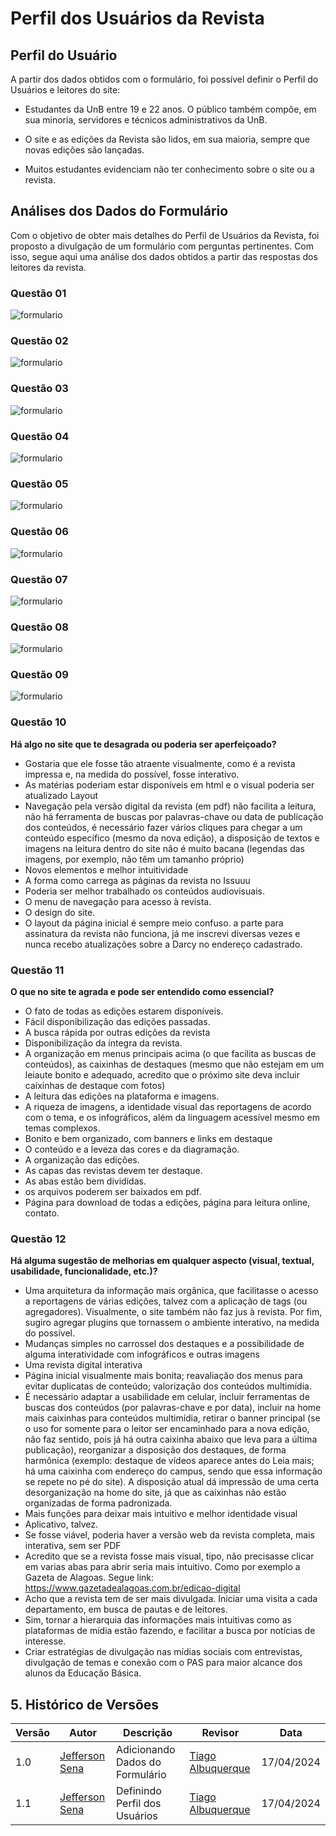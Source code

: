 # Perfil dos Usuários da Revista

## Perfil do Usuário
A partir dos dados obtidos com o formulário, foi possível definir o Perfil do Usuários e leitores do site: 

- Estudantes da UnB entre 19 e 22 anos. O público também compõe, em sua minoria, servidores e técnicos administrativos da UnB. 

- O site e as edições da Revista são lidos, em sua maioria, sempre que novas edições são lançadas. 

- Muitos estudantes evidenciam não ter conhecimento sobre o site ou a revista.

## Análises dos Dados do Formulário
 
Com o objetivo de obter mais detalhes do Perfil de Usuários da Revista, foi proposto a divulgação de um formulário com perguntas pertinentes. Com isso, segue aqui uma análise dos dados obtidos a partir das respostas dos leitores da revista. 

### Questão 01
![formulario](https://raw.githubusercontent.com/ResidenciaTICBrisa/T2G7-Revista-Darcy/main/docs/assets/idade.png)

### Questão 02
![formulario](https://raw.githubusercontent.com/ResidenciaTICBrisa/T2G7-Revista-Darcy/main/docs/assets/vinculo_unb.png)

### Questão 03
![formulario](https://raw.githubusercontent.com/ResidenciaTICBrisa/T2G7-Revista-Darcy/main/docs/assets/escolaridade.png)

### Questão 04
![formulario](https://raw.githubusercontent.com/ResidenciaTICBrisa/T2G7-Revista-Darcy/main/docs/assets/frequencia.png)

### Questão 05
![formulario](https://raw.githubusercontent.com/ResidenciaTICBrisa/T2G7-Revista-Darcy/main/docs/assets/ocupacao.png)

### Questão 06
![formulario](https://raw.githubusercontent.com/ResidenciaTICBrisa/T2G7-Revista-Darcy/main/docs/assets/utilizacao.png)

### Questão 07
![formulario](https://raw.githubusercontent.com/ResidenciaTICBrisa/T2G7-Revista-Darcy/main/docs/assets/nunca_utilizou.png)

### Questão 08
![formulario](https://raw.githubusercontent.com/ResidenciaTICBrisa/T2G7-Revista-Darcy/main/docs/assets/site_intuitivo.png)

### Questão 09
![formulario](https://raw.githubusercontent.com/ResidenciaTICBrisa/T2G7-Revista-Darcy/main/docs/assets/plataforma.png)

### Questão 10
**Há algo no site que te desagrada ou poderia ser aperfeiçoado?**

- Gostaria que ele fosse tão atraente visualmente, como é a revista impressa e, na medida do possível, fosse interativo.
- As matérias poderiam estar disponíveis em html e o visual poderia ser atualizado 
Layout 
- Navegação pela versão digital da revista (em pdf) não facilita a leitura, não há ferramenta de buscas por palavras-chave ou data de publicação dos conteúdos, é necessário fazer vários cliques para chegar a um conteúdo específico (mesmo da nova edição), a disposição de textos e imagens na leitura dentro do site não é muito bacana (legendas das imagens, por exemplo, não têm um tamanho próprio)
- Novos elementos e melhor intuitividade
- A forma como carrega as páginas da revista no Issuuu
- Poderia ser melhor trabalhado os conteúdos audiovisuais. 
- O menu de navegação para acesso à revista.
- O design do site.
- O layout da página inicial é sempre meio confuso. a parte para assinatura da revista não funciona, já me inscrevi diversas vezes e nunca recebo atualizações sobre a Darcy no endereço cadastrado.

### Questão 11

**O que no site te agrada e pode ser entendido como essencial?**


- O fato de todas as edições estarem disponíveis. 
- Fácil disponibilização das edições passadas.
- A busca rápida por outras edições da revista
- Disponibilização da íntegra da revista.
- A organização em menus principais acima (o que facilita as buscas de conteúdos), as caixinhas de destaques (mesmo que não estejam em um leiaute bonito e adequado, acredito que o próximo site deva incluir caixinhas de destaque com fotos)
- A leitura das edições na plataforma e imagens.
- A riqueza de imagens, a identidade visual das reportagens de acordo com o tema, e os infográficos, além da linguagem acessível mesmo em temas complexos. 
- Bonito e bem organizado, com banners e links em destaque
- O conteúdo e a leveza das cores e da diagramação.
- A organização das edições.
- As capas das revistas devem ter destaque.
- As abas estão bem divididas.
- os arquivos poderem ser baixados em pdf.
- Página para download de todas a edições, página para leitura online, contato.

### Questão 12
**Há alguma sugestão de melhorias em qualquer aspecto (visual, textual, usabilidade, funcionalidade, etc.)?**

- Uma arquitetura da informação mais orgânica, que facilitasse o acesso a reportagens de várias edições, talvez com a aplicação de tags (ou agregadores). Visualmente, o site também não faz jus à revista. Por fim, sugiro agregar plugins que tornassem o ambiente interativo, na medida do possível.
- Mudanças simples no carrossel dos destaques e a possibilidade de alguma interatividade com infográficos e outras imagens
- Uma revista digital interativa
- Página inicial visualmente mais bonita; reavaliação dos menus para evitar duplicatas de conteúdo; valorização dos conteúdos multimídia.
- É necessário adaptar a usabilidade em celular, incluir ferramentas de buscas dos conteúdos (por palavras-chave e por data), incluir na home mais caixinhas para conteúdos multimídia, retirar o banner principal (se o uso for somente para o leitor ser encaminhado para a nova edição, não faz sentido, pois já há outra caixinha abaixo que leva para a última publicação), reorganizar a disposição dos destaques, de forma harmônica (exemplo: destaque de vídeos aparece antes do Leia mais; há uma caixinha com endereço do campus, sendo que essa informação se repete no pé do site). A disposição atual dá impressão de uma certa desorganização na home do site, já que as caixinhas não estão organizadas de forma padronizada.
- Mais funções para deixar mais intuitivo e melhor identidade visual
- Aplicativo, talvez. 
- Se fosse viável, poderia haver a versão web da revista completa, mais interativa, sem ser PDF
- Acredito que se a revista fosse mais visual, tipo, não precisasse clicar em varias abas para abrir seria mais intuitivo. Como por exemplo a Gazeta de Alagoas. Segue link: https://www.gazetadealagoas.com.br/edicao-digital  
- Acho que a revista tem de ser mais divulgada. Iniciar uma visita a cada departamento, em busca de pautas e de leitores.
- Sim, tornar a hierarquia das informações mais intuitivas como as plataformas de mídia estão fazendo, e facilitar a busca por notícias de interesse. 
- Criar estratégias de divulgação nas  mídias sociais com entrevistas, divulgação de temas e conexão com o PAS para maior alcance dos alunos da Educação Básica.


## 5. Histórico de Versões
| Versão | Autor | Descrição | Revisor | Data |
| -------| ----- | --------- | ---- | ----- |
| 1.0    | [Jefferson Sena](https://github.com/JeffersonSenaa) | Adicionando Dados do Formulário | [Tiago Albuquerque](https://github.com/Tiago1604)| 17/04/2024 |
| 1.1    | [Jefferson Sena](https://github.com/JeffersonSenaa) | Definindo Perfil dos Usuários | [Tiago Albuquerque](https://github.com/Tiago1604)| 17/04/2024 |
